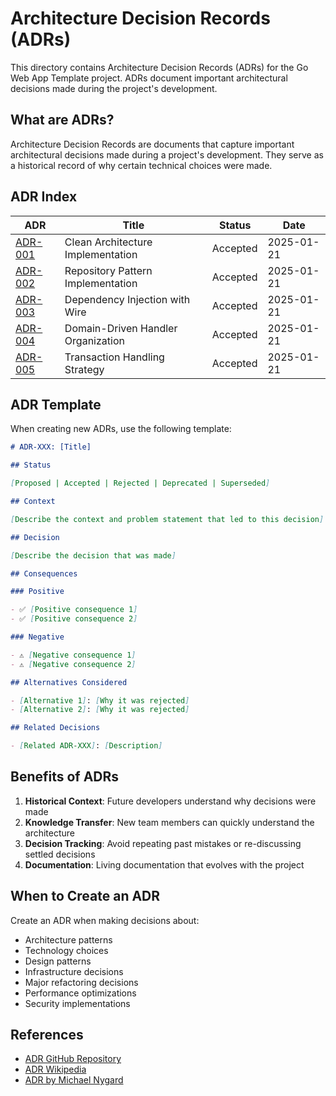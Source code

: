 # Architecture Decision Records (ADRs)

This directory contains Architecture Decision Records (ADRs) for the Go Web App Template project. ADRs document important architectural decisions made during the project's development.

## What are ADRs?

Architecture Decision Records are documents that capture important architectural decisions made during a project's development. They serve as a historical record of why certain technical choices were made.

## ADR Index

| ADR                                                     | Title                              | Status   | Date       |
| ------------------------------------------------------- | ---------------------------------- | -------- | ---------- |
| [ADR-001](./0001-clean-architecture-structure.md)       | Clean Architecture Implementation  | Accepted | 2025-01-21 |
| [ADR-002](./0002-repository-pattern-implementation.md)  | Repository Pattern Implementation  | Accepted | 2025-01-21 |
| [ADR-003](./0003-dependency-injection-with-wire.md)     | Dependency Injection with Wire     | Accepted | 2025-01-21 |
| [ADR-004](./0004-domain-driven-handler-organization.md) | Domain-Driven Handler Organization | Accepted | 2025-01-21 |
| [ADR-005](./0005-transaction-handling-strategy.md)      | Transaction Handling Strategy      | Accepted | 2025-01-21 |

## ADR Template

When creating new ADRs, use the following template:

```markdown
# ADR-XXX: [Title]

## Status

[Proposed | Accepted | Rejected | Deprecated | Superseded]

## Context

[Describe the context and problem statement that led to this decision]

## Decision

[Describe the decision that was made]

## Consequences

### Positive

- ✅ [Positive consequence 1]
- ✅ [Positive consequence 2]

### Negative

- ⚠️ [Negative consequence 1]
- ⚠️ [Negative consequence 2]

## Alternatives Considered

- [Alternative 1]: [Why it was rejected]
- [Alternative 2]: [Why it was rejected]

## Related Decisions

- [Related ADR-XXX]: [Description]
```

## Benefits of ADRs

1. **Historical Context**: Future developers understand why decisions were made
2. **Knowledge Transfer**: New team members can quickly understand the architecture
3. **Decision Tracking**: Avoid repeating past mistakes or re-discussing settled decisions
4. **Documentation**: Living documentation that evolves with the project

## When to Create an ADR

Create an ADR when making decisions about:

- Architecture patterns
- Technology choices
- Design patterns
- Infrastructure decisions
- Major refactoring decisions
- Performance optimizations
- Security implementations

## References

- [ADR GitHub Repository](https://github.com/joelparkerhenderson/architecture_decision_record)
- [ADR Wikipedia](https://en.wikipedia.org/wiki/Architecture_decision_record)
- [ADR by Michael Nygard](http://thinkrelevance.com/blog/2011/11/15/documenting-architecture-decisions)
